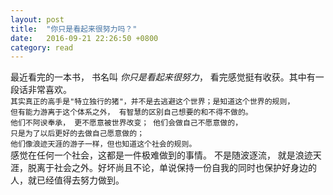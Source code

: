 ```yaml
---
layout: post
title:  "你只是看起来很努力吗？"
date:   2016-09-21 22:26:50 +0800
category: read
---
```


最近看完的一本书， 书名叫 *你只是看起来很努力*， 看完感觉挺有收获。其中有一段话非常喜欢。 <br>
	<code>其实真正的高手是"特立独行的猪"，并不是去逃避这个世界；是知道这个世界的规则， 但有能力游离于这个体系之外， 有智慧的区别自己想要的和不得不做的。 他们不阿谀奉承， 更不愿意被世界改变； 他们会做自己不愿意做的， 只是为了以后更好的去做自己愿意做的； 他们像浪迹天涯的游子一样，但也知道这个社会的规则。 </code><br>
感觉在任何一个社会，这都是一件极难做到的事情。 不是随波逐流， 就是浪迹天涯，脱离于社会之外。好坏尚且不论，单说保持一份自我的同时也保护好身边的人，就已经值得去努力做到。 <br>